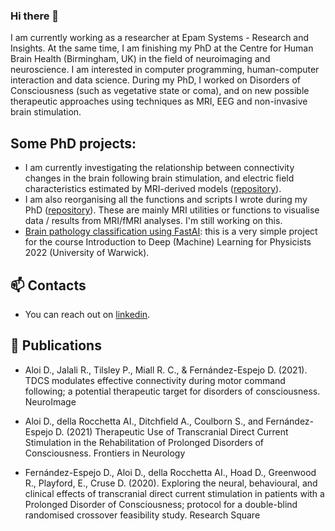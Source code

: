### Hi there 👋

I am currently working as a researcher at Epam Systems - Research and Insights. At the same time, I am finishing my PhD at the Centre for Human Brain Health (Birmingham, UK) in the field of neuroimaging and neuroscience. I am interested in computer programming, human-computer interaction and data science. During my PhD, I worked on Disorders of Consciousness (such as vegetative state or coma), and on new possible therapeutic approaches using techniques as MRI, EEG and non-invasive brain stimulation. 

## Some PhD projects:
- I am currently investigating the relationship between connectivity changes in the brain following brain stimulation, and electric field characteristics estimated by MRI-derived models ([repository](https://github.com/Davi93/wp1_2_roast)). 
- I am also reorganising all the functions and scripts I wrote during my PhD ([repository](https://github.com/Davi93/mri_scripts)). These are mainly MRI utilities or functions to visualise data / results from MRI/fMRI analyses. I'm still working on this.
- [Brain pathology classification using FastAI](https://github.com/Davi93/idmlp_project): this is a very simple project for the course Introduction to Deep (Machine) Learning for Physicists 2022 (University of Warwick).


## 📫 Contacts
- You can reach out on [linkedin](https://www.linkedin.com/in/davide-aloi-841285160/).



## :newspaper: Publications

- Aloi D., Jalali R., Tilsley P., Miall R. C., & Fernández-Espejo D. (2021). TDCS modulates effective connectivity during motor command following;
a potential therapeutic target for disorders of consciousness. NeuroImage

- Aloi D., della Rocchetta AI., Ditchfield A., Coulborn S., and Fernández-Espejo D. (2021) Therapeutic Use of Transcranial Direct Current
Stimulation in the Rehabilitation of Prolonged Disorders of Consciousness. Frontiers in Neurology

- Fernández-Espejo D., Aloi D., della Rocchetta AI., Hoad D., Greenwood R., Playford, E., Cruse D. (2020). Exploring the neural, behavioural,
and clinical effects of transcranial direct current stimulation in patients with a Prolonged Disorder of Consciousness; protocol for a
double-blind randomised crossover feasibility study. Research Square

<!--

**Davi93/Davi93** is a ✨ _special_ ✨ repository because its `README.md` (this file) appears on your GitHub profile.

Here are some ideas to get you started:

- 
- 🌱 I’m currently learning ...
- 👯 I’m looking to collaborate on ...
- 🤔 I’m looking for help with ...
- 💬 Ask me about ...
- 📫 How to reach me: ...
- 😄 Pronouns: ...
- ⚡ Fun fact: ...
-->
